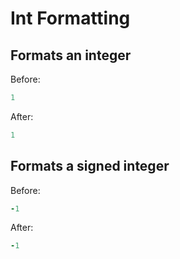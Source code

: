 # Int Formatting

## Formats an integer

Before:

```ruby
1
```

After:

```ruby
1
```

## Formats a signed integer

Before:

```ruby
-1
```

After:

```ruby
-1
```
